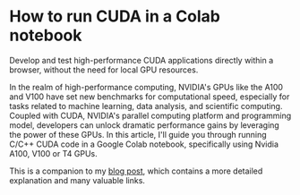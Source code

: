# How to run CUDA in a Colab notebook

Develop and test high-performance CUDA applications directly within a browser, without the need for local GPU resources.

In the realm of high-performance computing, NVIDIA's GPUs like the A100 and V100 have set new benchmarks for computational speed, especially for tasks related to machine learning, data analysis, and scientific computing. Coupled with CUDA, NVIDIA's parallel computing platform and programming model, developers can unlock dramatic performance gains by leveraging the power of these GPUs. In this article, I'll guide you through running C/C++ CUDA code in a Google Colab notebook, specifically using Nvidia A100, V100 or T4 GPUs.

This is a companion to my [blog post](https://moritzstrube.substack.com/publish/post/142751435), which contains a more detailed explanation and many valuable links.
